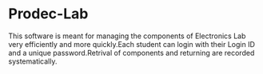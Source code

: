 # Prodec-Lab
This software is meant for managing the components of Electronics Lab very efficiently and more quickly.Each student can login with their Login ID and a unique password.Retrival of components and returning are recorded systematically.
